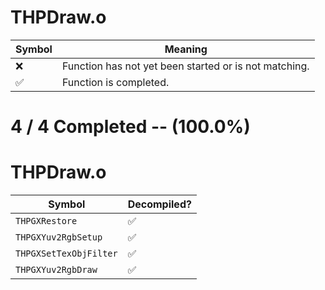 # THPDraw.o
| Symbol | Meaning 
| ------------- | ------------- 
| :x: | Function has not yet been started or is not matching. 
| :white_check_mark: | Function is completed. 


# 4 / 4 Completed -- (100.0%)
# THPDraw.o
| Symbol | Decompiled? |
| ------------- | ------------- |
| `THPGXRestore` | :white_check_mark: |
| `THPGXYuv2RgbSetup` | :white_check_mark: |
| `THPGXSetTexObjFilter` | :white_check_mark: |
| `THPGXYuv2RgbDraw` | :white_check_mark: |
